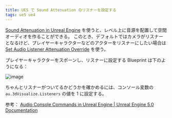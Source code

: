 ```yaml
---
title: UE5 で Sound Attenuation のリスナーを設定する
tags: ue5 ue4
---
```


[Sound Attenuation in Unreal Engine](https://docs.unrealengine.com/5.0/en-US/sound-attenuation-in-unreal-engine/)
を使うと、レベル上に音源を配置して空間オーディオを作ることができる。
このとき、デフォルトではカメラがリスナーとなるけど、プレイヤーキャラクターなどのアクターをリスナーにしたい場合は
[Set Audio Listener Attenuation Override](https://docs.unrealengine.com/5.0/en-US/BlueprintAPI/Game/Audio/SetAudioListenerAttenuationOverr-/)
を使う。

プレイヤーキャラクターをスポーンし、リスナーに設定する Blueprint は下のようになる：

![image](https://user-images.githubusercontent.com/65044/182007342-6e8ff2cf-feb5-48e5-bfcc-de0c6aff016f.png)

ちゃんとリスナーがついてるかどうかを確かめるには、コンソール変数の `au.3dVisualize.Listeners` の値を 1 に設定する。

参考：
[Audio Console Commands in Unreal Engine | Unreal Engine 5.0 Documentation](https://docs.unrealengine.com/5.0/en-US/audio-console-commands-in-unreal-engine/)

